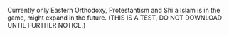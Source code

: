 Currently only Eastern Orthodoxy, Protestantism and Shi'a Islam is in the game, might expand in the future. (THIS IS A TEST, DO NOT DOWNLOAD UNTIL FURTHER NOTICE.)

